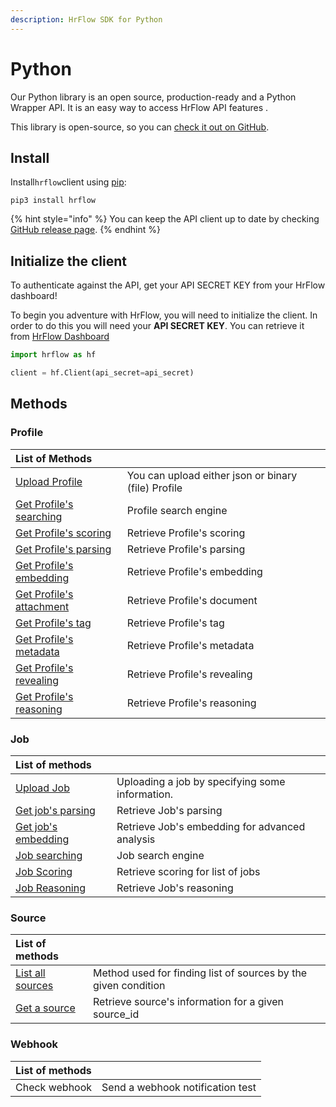 ```yaml
---
description: HrFlow SDK for Python
---
```


# Python

Our Python library is an open source,  production-ready and a Python Wrapper API. It is an easy way to access HrFlow API features  .

This library is open-source, so you can [check it out on GitHub](https://github.com/Riminder/python-hrflow-api).

## Install

 Install`hrflow`client using [pip](https://pypi.org/project/pip/):

```text
pip3 install hrflow
```

{% hint style="info" %}
You can keep the API client up to date by checking [GitHub release page](https://github.com/Riminder/php-hrflow-api/releases).
{% endhint %}

## Initialize the client

To authenticate against the API, get your API SECRET KEY from your HrFlow dashboard!

To begin you adventure with HrFlow,  you will need to initialize the client. In order to do this you will need your **API SECRET KEY**. You can retrieve it from [HrFlow Dashboard](https://developers.hrflow.ai/getting-started/authentication)

```python
import hrflow as hf

client = hf.Client(api_secret=api_secret)
```

## Methods

### Profile

| List of Methods |  |
| :--- | :--- |
| [Upload Profile](https://developers.hrflow.ai/api-reference/profile-api/post-profile) | You can upload either json or binary \(file\) Profile |
| [Get Profile's searching](https://developers.hrflow.ai/api-reference/profile-api/get-profiles-searching) | Profile search engine |
| [Get Profile's scoring](https://developers.hrflow.ai/api-reference/profile-api/get-profiles-scoring) | Retrieve Profile's scoring |
| [Get Profile's parsing](https://developers.hrflow.ai/api-reference/profile-api/get-profile-parsing) | Retrieve Profile's parsing |
| [Get Profile's embedding](https://developers.hrflow.ai/api-reference/profile-api/get-profile-embedding) | Retrieve Profile's embedding |
| [Get Profile's attachment](https://developers.hrflow.ai/api-reference/profile-api/get-profile-attachments) | Retrieve Profile's document |
| [Get Profile's tag](https://developers.hrflow.ai/api-reference/profile-api/get-profile-tags) | Retrieve Profile's tag |
| [Get Profile's metadata](https://developers.hrflow.ai/api-reference/profile-api/get-profile-metadatas) | Retrieve Profile's metadata |
| [Get Profile's revealing](https://developers.hrflow.ai/api-reference/profile-api/get-profile-revealing) | Retrieve Profile's revealing |
| [Get Profile's reasoning](https://developers.hrflow.ai/api-reference/profile-api/get-profile-reasoning) | Retrieve Profile's reasoning |

### Job

| List of methods |  |
| :--- | :--- |
| [Upload Job](https://developers.hrflow.ai/api-reference/job-api/post-job) | Uploading a job by specifying some information. |
| [Get job's parsing](https://developers.hrflow.ai/api-reference/job-api/get-job-parsing) | Retrieve Job's parsing |
| [Get job's embedding](https://developers.hrflow.ai/api-reference/job-api/get-job-embedding) | Retrieve Job's embedding for advanced analysis |
| [Job searching](https://developers.hrflow.ai/api-reference/job-api/get-job-searching) | Job search engine |
| [Job Scoring](https://developers.hrflow.ai/api-reference/job-api/get-jobs-scoring) | Retrieve scoring for list of jobs |
| [Job Reasoning](https://developers.hrflow.ai/api-reference/job-api/get-jobs-reasoning) | Retrieve Job's reasoning |

### Source

| List of methods |  |
| :--- | :--- |
| [List all sources](https://developers.hrflow.ai/api-reference/source-api/get-sources) | Method used for finding list of sources by the given condition |
| [Get a source](https://developers.hrflow.ai/api-reference/source-api/get-source) | Retrieve source's information for a given source\_id |

### Webhook

| List of methods |  |
| :--- | :--- |
| Check webhook | Send a webhook notification test |

